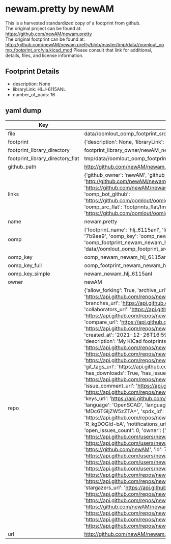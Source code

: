 # newam.pretty by newAM  
This is a harvested standardized copy of a footprint from github.  
The original project can be found at:  
https://github.com/newAM/newam.pretty  
The original footprint can be found at:
http://github.com/newAM/newam.pretty/blob/master/tmp/data//oomlout_oomp_footprint_src/via.kicad_mod
Please consult that link for additional, details, files, and license information.  
## Footprint Details
* description: None  
* libraryLink: HLJ-6115ANL  
* number_of_pads: 16  
## yaml dump  
| Key | Value |  
| --- | --- |  
| file | data//oomlout_oomp_footprint_src/newam.pretty/HLJ-6115ANL.kicad_mod |  
| footprint | {'description': None, 'libraryLink': 'HLJ-6115ANL', 'number_of_pads': 16} |  
| footprint_library_directory | footprint_library_owner/newAM_newam.pretty |  
| footprint_library_directory_flat | tmp/data//oomlout_oomp_footprint_src/footprints_flat/newam_newam_hlj_6115anl/working |  
| github_path | http://github.com/newAM/newam.pretty/blob/master/tmp/data//oomlout_oomp_footprint_src/HLJ-6115ANL.kicad_mod |  
| links | {'github_owner': 'newAM', 'github_repo_name': 'newam.pretty', 'github_src': 'http://github.com/newAM/newam.pretty/blob/master/tmp/data//oomlout_oomp_footprint_src/via.kicad_mod', 'github_src_repo': 'https://github.com/newAM/newam.pretty', 'oomp_bot': 'tmp/data//oomlout_oomp_footprint_src/footprints/newam_newam_hlj_6115anl/working', 'oomp_bot_github': 'https://github.com/oomlout/oomlout_oomp_footprint_bot/tree/main/tmp/data//oomlout_oomp_footprint_src/footprints/newam_newam_hlj_6115anl/working', 'oomp_src_flat': 'footprints_flat/tmp/data//oomlout_oomp_footprint_src/footprints_flat/newam_newam_hlj_6115anl/working', 'oomp_src_flat_github': 'https://github.com/oomlout/oomlout_oomp_footprint_src/tree/main/tmp/data//oomlout_oomp_footprint_src/footprints_flat/newam_newam_hlj_6115anl/working'} |  
| name | newam.pretty |  
| oomp | {'footprint_name': 'hlj_6115anl', 'library_name': 'newam', 'md5': '7b9ee9dfdbc45f89259b8d1ef81ea5e8', 'md5_10': '7b9ee9dfdb', 'md5_5': '7b9ee', 'md5_6': '7b9ee9', 'oomp_key': 'oomp_newam_newam_hlj_6115anl', 'oomp_key_extra': 'oomp_footprint_newam_newam_hlj_6115anl', 'oomp_key_full': 'oomp_footprint_newam_newam_hlj_6115anl_7b9ee9', 'oomp_key_simple': 'newam_newam_hlj_6115anl', 'original_filename': 'data//oomlout_oomp_footprint_src/newam.pretty/HLJ-6115ANL.kicad_mod', 'owner_name': 'newam'} |  
| oomp_key | oomp_newam_newam_hlj_6115anl |  
| oomp_key_full | oomp_footprint_newam_newam_hlj_6115anl |  
| oomp_key_simple | newam_newam_hlj_6115anl |  
| owner | newAM |  
| repo | {'allow_forking': True, 'archive_url': 'https://api.github.com/repos/newAM/newam.pretty/{archive_format}{/ref}', 'archived': False, 'assignees_url': 'https://api.github.com/repos/newAM/newam.pretty/assignees{/user}', 'blobs_url': 'https://api.github.com/repos/newAM/newam.pretty/git/blobs{/sha}', 'branches_url': 'https://api.github.com/repos/newAM/newam.pretty/branches{/branch}', 'clone_url': 'https://github.com/newAM/newam.pretty.git', 'collaborators_url': 'https://api.github.com/repos/newAM/newam.pretty/collaborators{/collaborator}', 'comments_url': 'https://api.github.com/repos/newAM/newam.pretty/comments{/number}', 'commits_url': 'https://api.github.com/repos/newAM/newam.pretty/commits{/sha}', 'compare_url': 'https://api.github.com/repos/newAM/newam.pretty/compare/{base}...{head}', 'contents_url': 'https://api.github.com/repos/newAM/newam.pretty/contents/{+path}', 'contributors_url': 'https://api.github.com/repos/newAM/newam.pretty/contributors', 'created_at': '2021-12-26T16:59:45Z', 'default_branch': 'main', 'deployments_url': 'https://api.github.com/repos/newAM/newam.pretty/deployments', 'description': 'My KiCad footprints', 'disabled': False, 'downloads_url': 'https://api.github.com/repos/newAM/newam.pretty/downloads', 'events_url': 'https://api.github.com/repos/newAM/newam.pretty/events', 'fork': False, 'forks': 0, 'forks_count': 0, 'forks_url': 'https://api.github.com/repos/newAM/newam.pretty/forks', 'full_name': 'newAM/newam.pretty', 'git_commits_url': 'https://api.github.com/repos/newAM/newam.pretty/git/commits{/sha}', 'git_refs_url': 'https://api.github.com/repos/newAM/newam.pretty/git/refs{/sha}', 'git_tags_url': 'https://api.github.com/repos/newAM/newam.pretty/git/tags{/sha}', 'git_url': 'git://github.com/newAM/newam.pretty.git', 'has_discussions': False, 'has_downloads': True, 'has_issues': True, 'has_pages': False, 'has_projects': True, 'has_wiki': True, 'homepage': '', 'hooks_url': 'https://api.github.com/repos/newAM/newam.pretty/hooks', 'html_url': 'https://github.com/newAM/newam.pretty', 'id': 441941612, 'is_template': False, 'issue_comment_url': 'https://api.github.com/repos/newAM/newam.pretty/issues/comments{/number}', 'issue_events_url': 'https://api.github.com/repos/newAM/newam.pretty/issues/events{/number}', 'issues_url': 'https://api.github.com/repos/newAM/newam.pretty/issues{/number}', 'keys_url': 'https://api.github.com/repos/newAM/newam.pretty/keys{/key_id}', 'labels_url': 'https://api.github.com/repos/newAM/newam.pretty/labels{/name}', 'language': 'OpenSCAD', 'languages_url': 'https://api.github.com/repos/newAM/newam.pretty/languages', 'license': {'key': 'other', 'name': 'Other', 'node_id': 'MDc6TGljZW5zZTA=', 'spdx_id': 'NOASSERTION', 'url': None}, 'merges_url': 'https://api.github.com/repos/newAM/newam.pretty/merges', 'milestones_url': 'https://api.github.com/repos/newAM/newam.pretty/milestones{/number}', 'mirror_url': None, 'name': 'newam.pretty', 'network_count': 0, 'node_id': 'R_kgDOGld-bA', 'notifications_url': 'https://api.github.com/repos/newAM/newam.pretty/notifications{?since,all,participating}', 'open_issues': 0, 'open_issues_count': 0, 'owner': {'avatar_url': 'https://avatars.githubusercontent.com/u/7845120?v=4', 'events_url': 'https://api.github.com/users/newAM/events{/privacy}', 'followers_url': 'https://api.github.com/users/newAM/followers', 'following_url': 'https://api.github.com/users/newAM/following{/other_user}', 'gists_url': 'https://api.github.com/users/newAM/gists{/gist_id}', 'gravatar_id': '', 'html_url': 'https://github.com/newAM', 'id': 7845120, 'login': 'newAM', 'node_id': 'MDQ6VXNlcjc4NDUxMjA=', 'organizations_url': 'https://api.github.com/users/newAM/orgs', 'received_events_url': 'https://api.github.com/users/newAM/received_events', 'repos_url': 'https://api.github.com/users/newAM/repos', 'site_admin': False, 'starred_url': 'https://api.github.com/users/newAM/starred{/owner}{/repo}', 'subscriptions_url': 'https://api.github.com/users/newAM/subscriptions', 'type': 'User', 'url': 'https://api.github.com/users/newAM'}, 'private': False, 'pulls_url': 'https://api.github.com/repos/newAM/newam.pretty/pulls{/number}', 'pushed_at': '2022-07-01T18:18:48Z', 'releases_url': 'https://api.github.com/repos/newAM/newam.pretty/releases{/id}', 'size': 7100, 'ssh_url': 'git@github.com:newAM/newam.pretty.git', 'stargazers_count': 0, 'stargazers_url': 'https://api.github.com/repos/newAM/newam.pretty/stargazers', 'statuses_url': 'https://api.github.com/repos/newAM/newam.pretty/statuses/{sha}', 'subscribers_count': 2, 'subscribers_url': 'https://api.github.com/repos/newAM/newam.pretty/subscribers', 'subscription_url': 'https://api.github.com/repos/newAM/newam.pretty/subscription', 'svn_url': 'https://github.com/newAM/newam.pretty', 'tags_url': 'https://api.github.com/repos/newAM/newam.pretty/tags', 'teams_url': 'https://api.github.com/repos/newAM/newam.pretty/teams', 'temp_clone_token': None, 'topics': ['kicad-footprints'], 'trees_url': 'https://api.github.com/repos/newAM/newam.pretty/git/trees{/sha}', 'updated_at': '2022-06-25T18:16:36Z', 'url': 'https://api.github.com/repos/newAM/newam.pretty', 'visibility': 'public', 'watchers': 0, 'watchers_count': 0, 'web_commit_signoff_required': False} |  
| url | http://github.com/newAM/newam.pretty |  

